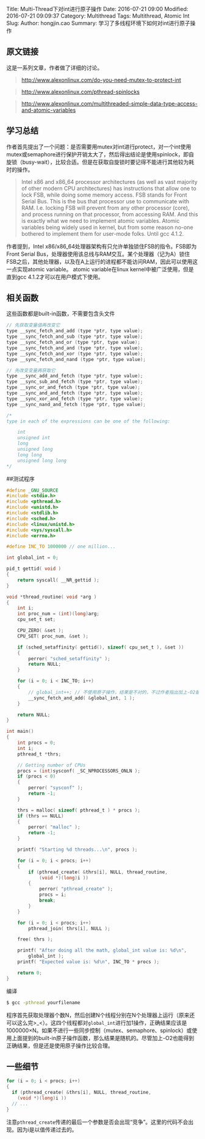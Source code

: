 Title: Multi-Thread下对int进行原子操作
Date: 2016-07-21 09:00
Modified: 2016-07-21 09:09:37
Category: Multithread 
Tags: Multithread, Atomic Int 
Slug: 
Author: hongjin.cao 
Summary: 学习了多线程环境下如何对int进行原子操作


## 原文链接
这是一系列文章，作者做了详细的讨论。

> http://www.alexonlinux.com/do-you-need-mutex-to-protect-int

> http://www.alexonlinux.com/pthread-spinlocks

> http://www.alexonlinux.com/multithreaded-simple-data-type-access-and-atomic-variables

## 学习总结
作者首先提出了一个问题：是否需要用mutex对int进行protect，对一个int使用mutex或semaphore进行保护开销太大了，然后得出结论是使用spinlock，即自旋锁（busy-wait），比较合适。但是在获取自旋锁时要记得不能进行其他较为耗时的操作。

> Intel x86 and x86_64 processor architectures (as well as vast majority of other modern CPU architectures) has instructions that allow one to lock FSB, while doing some memory access. FSB stands for Front Serial Bus. This is the bus that processor use to communicate with RAM. I.e. locking FSB will prevent from any other processor (core), and process running on that processor, from accessing RAM. And this is exactly what we need to implement atomic variables.
Atomic variables being widely used in kernel, but from some reason no-one bothered to implement them for user-mode folks. Until gcc 4.1.2.

作者提到，Intel x86/x86_64处理器架构有只允许单独锁住FSB的指令。FSB即为Front Serial Bus，处理器使用该总线与RAM交互。某个处理器（记为A）锁住FSB之后，其他处理器，以及在A上运行的进程都不能访问RAM，因此可以使用这一点实现atomic variable。
atomic variable在linux kernel中被广泛使用，但是直到gcc 4.1.2才可以在用户模式下使用。

## 相关函数

这些函数都是built-in函数，不需要包含头文件

```c
// 先获取变量值再改变它
type __sync_fetch_and_add (type *ptr, type value);
type __sync_fetch_and_sub (type *ptr, type value);
type __sync_fetch_and_or (type *ptr, type value);
type __sync_fetch_and_and (type *ptr, type value);
type __sync_fetch_and_xor (type *ptr, type value);
type __sync_fetch_and_nand (type *ptr, type value);

// 先改变变量再获取它
type __sync_add_and_fetch (type *ptr, type value);
type __sync_sub_and_fetch (type *ptr, type value);
type __sync_or_and_fetch (type *ptr, type value);
type __sync_and_and_fetch (type *ptr, type value);
type __sync_xor_and_fetch (type *ptr, type value);
type __sync_nand_and_fetch (type *ptr, type value);

/*
type in each of the expressions can be one of the following:

    int
    unsigned int
    long
    unsigned long
    long long
    unsigned long long
*/
```

##测试程序

```c
#define _GNU_SOURCE
#include <stdio.h>
#include <pthread.h>
#include <unistd.h>
#include <stdlib.h>
#include <sched.h>
#include <linux/unistd.h>
#include <sys/syscall.h>
#include <errno.h>

#define INC_TO 1000000 // one million...

int global_int = 0;

pid_t gettid( void )
{
	return syscall( __NR_gettid );
}

void *thread_routine( void *arg )
{
	int i;
	int proc_num = (int)(long)arg;
	cpu_set_t set;

	CPU_ZERO( &set );
	CPU_SET( proc_num, &set );

	if (sched_setaffinity( gettid(), sizeof( cpu_set_t ), &set ))
	{
		perror( "sched_setaffinity" );
		return NULL;
	}

	for (i = 0; i < INC_TO; i++)
	{
		// global_int++; // 不使用原子操作，结果是不对的，不过作者指出加上-O2能得到正确结果
		__sync_fetch_and_add( &global_int, 1 );
	}

	return NULL;
}

int main()
{
	int procs = 0;
	int i;
	pthread_t *thrs;

	// Getting number of CPUs
	procs = (int)sysconf( _SC_NPROCESSORS_ONLN );
	if (procs < 0)
	{
		perror( "sysconf" );
		return -1;
	}

	thrs = malloc( sizeof( pthread_t ) * procs );
	if (thrs == NULL)
	{
		perror( "malloc" );
		return -1;
	}

	printf( "Starting %d threads...\n", procs );

	for (i = 0; i < procs; i++)
	{
		if (pthread_create( &thrs[i], NULL, thread_routine,
			(void *)(long)i ))
		{
			perror( "pthread_create" );
			procs = i;
			break;
		}
	}

	for (i = 0; i < procs; i++)
		pthread_join( thrs[i], NULL );

	free( thrs );

	printf( "After doing all the math, global_int value is: %d\n",
		global_int );
	printf( "Expected value is: %d\n", INC_TO * procs );

	return 0;
}
```
编译
```sh
$ gcc -pthread yourfilename
```

程序首先获取处理器个数N，然后创建N个线程分别在N个处理器上运行（原来还可以这么完>_<）。这四个线程都对`global_int`进行加1操作，正确结果应该是1000000×N。如果不进行一些同步控制（mutex、semaphore、spinlock）或使用上面提到的built-in原子操作函数，那么结果是随机的。尽管加上-O2也能得到正确结果，但是还是使用原子操作比较合理。

## 一些细节

```c
for (i = 0; i < procs; i++)
{
  if (pthread_create( &thrs[i], NULL, thread_routine,
	(void *)(long)i ))
  // ...
}
```
注意`pthread_create`传递的最后一个参数是否会出现“竞争”。这里的代码不会出现。因为i是以值传递过去的。
